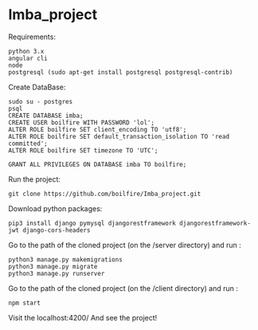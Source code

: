 # Imba_project

Requirements:

    python 3.x
    angular cli
    node
    postgresql (sudo apt-get install postgresql postgresql-contrib)
    
Create DataBase:

    sudo su - postgres
    psql
    CREATE DATABASE imba;
    CREATE USER boilfire WITH PASSWORD 'lol';
    ALTER ROLE boilfire SET client_encoding TO 'utf8';
    ALTER ROLE boilfire SET default_transaction_isolation TO 'read committed';
    ALTER ROLE boilfire SET timezone TO 'UTC';
    
    GRANT ALL PRIVILEGES ON DATABASE imba TO boilfire;
    
Run the project:

    git clone https://github.com/boilfire/Imba_project.git
    
Download python packages:
  
    pip3 install django pymysql djangorestframework djangorestframework-jwt django-cors-headers
    
Go to the path of the cloned project (on the /server directory) and run :
    
    python3 manage.py makemigrations
    python3 manage.py migrate
    python3 manage.py runserver
    
Go to the path of the cloned project (on the /client directory) and run :
    
    npm start

Visit the localhost:4200/ And see the project!
